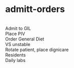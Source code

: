 # admitt-orders

<BR> Admit to GIL
<BR> Place PIV
<BR> Order General Diet
<BR> VS unstable
<BR> Rotate patient, place dignicare
<BR> Residents 
<BR> Daily labs
